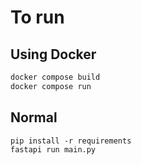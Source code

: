 # To run

## Using Docker
```sh
docker compose build
docker compose run
```

## Normal
```
pip install -r requirements
fastapi run main.py 
```

